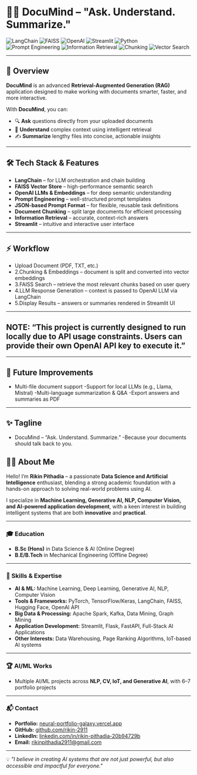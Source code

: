 # 📄🤖 DocuMind – "Ask. Understand. Summarize."

![LangChain](https://img.shields.io/badge/LangChain-%2300BFFF.svg?style=for-the-badge&logo=chainlink&logoColor=white)
![FAISS](https://img.shields.io/badge/FAISS-009688.svg?style=for-the-badge&logo=vector&logoColor=white)
![OpenAI](https://img.shields.io/badge/OpenAI-%2300A67E.svg?style=for-the-badge&logo=openai&logoColor=white)
![Streamlit](https://img.shields.io/badge/Streamlit-FF4B4B?style=for-the-badge&logo=streamlit&logoColor=white)
![Python](https://img.shields.io/badge/Python-3776AB.svg?style=for-the-badge&logo=python&logoColor=white)
![Prompt Engineering](https://img.shields.io/badge/Prompt%20Engineering-8A2BE2.svg?style=for-the-badge&logo=json&logoColor=white)
![Information Retrieval](https://img.shields.io/badge/Information%20Retrieval-4682B4.svg?style=for-the-badge)
![Chunking](https://img.shields.io/badge/Chunking-FF8C00.svg?style=for-the-badge)
![Vector Search](https://img.shields.io/badge/Vector%20Search-6A5ACD.svg?style=for-the-badge)

---

## 🚀 Overview
**DocuMind** is an advanced **Retrieval-Augmented Generation (RAG)** application designed to make working with documents smarter, faster, and more interactive.

With **DocuMind**, you can:
- 🔍 **Ask** questions directly from your uploaded documents
- 🧠 **Understand** complex context using intelligent retrieval
- ✍ **Summarize** lengthy files into concise, actionable insights

---

## 🛠️ Tech Stack & Features
- **LangChain** – for LLM orchestration and chain building
- **FAISS Vector Store** – high-performance semantic search
- **OpenAI LLMs & Embeddings** – for deep semantic understanding
- **Prompt Engineering** – well-structured prompt templates
- **JSON-based Prompt Format** – for flexible, reusable task definitions
- **Document Chunking** – split large documents for efficient processing
- **Information Retrieval** – accurate, context-rich answers
- **Streamlit** – intuitive and interactive user interface

---


## ⚡ Workflow
- Upload Document (PDF, TXT, etc.)
- 2.Chunking & Embeddings – document is split and converted into vector embeddings
- 3.FAISS Search – retrieve the most relevant chunks based on user query
- 4.LLM Response Generation – context is passed to OpenAI LLM via LangChain
- 5.Display Results – answers or summaries rendered in Streamlit UI

---


## NOTE: “This project is currently designed to run locally due to API usage constraints. Users can provide their own OpenAI API key to execute it.”


---

## 🌟 Future Improvements
- Multi-file document support
-Support for local LLMs (e.g., Llama, Mistral)
-Multi-language summarization & Q&A
-Export answers and summaries as PDF

---

## ✨ Tagline
- DocuMind – “Ask. Understand. Summarize.”
-Because your documents should talk back to you.

## 👨‍💻 About Me

Hello! I’m **Rikin Pithadia** – a passionate **Data Science and Artificial Intelligence** enthusiast, blending a strong academic foundation with a hands-on approach to solving real-world problems using AI.

I specialize in **Machine Learning, Generative AI, NLP, Computer Vision, and AI-powered application development**, with a keen interest in building intelligent systems that are both **innovative** and **practical**.

---

### 🎓 Education
- **B.Sc (Hons)** in Data Science & AI (Online Degree)  
- **B.E/B.Tech** in Mechanical Engineering (Offline Degree)  

---

### 💼 Skills & Expertise
- **AI & ML:** Machine Learning, Deep Learning, Generative AI, NLP, Computer Vision  
- **Tools & Frameworks:** PyTorch, TensorFlow/Keras, LangChain, FAISS, Hugging Face, OpenAI API  
- **Big Data & Processing:** Apache Spark, Kafka, Data Mining, Graph Mining  
- **Application Development:** Streamlit, Flask, FastAPI, Full-Stack AI Applications  
- **Other Interests:** Data Warehousing, Page Ranking Algorithms, IoT-based AI systems

---

### 🏆 AI/ML Works
- Multiple AI/ML projects across **NLP, CV, IoT, and Generative AI**, with 6–7 portfolio projects

---

### 📬 Contact
- **Portfolio:** [neural-portfolio-galaxy.vercel.app](https://neural-portfolio-galaxy.vercel.app/)  
- **GitHub:** [github.com/rikin-2911](https://github.com/rikin-2911)  
- **LinkedIn:** [linkedin.com/in/rikin-pithadia-20b94729b](http://www.linkedin.com/in/rikin-pithadia-20b94729b)  
- **Email:** rikinpithadia2911@gmail.com  

---

💡 *"I believe in creating AI systems that are not just powerful, but also accessible and impactful for everyone."*

